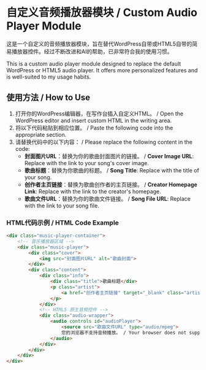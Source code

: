 # 自定义音频播放器模块 / Custom Audio Player Module

这是一个自定义的音频播放器模块，旨在替代WordPress自带或HTML5自带的简易播放器控件。经过不断改进和AI的帮助，已非常符合我的使用习惯。

This is a custom audio player module designed to replace the default WordPress or HTML5 audio player. It offers more personalized features and is well-suited to my usage habits.

## 使用方法 / How to Use

1. 打开你的WordPress编辑器，在写作台插入自定义HTML。
   / Open the WordPress editor and insert custom HTML in the writing area.
2. 将以下代码粘贴到相应位置。
   / Paste the following code into the appropriate section.
3. 请替换代码中的以下内容：
   / Please replace the following content in the code:
   - **封面图片URL**：替换为你的歌曲封面图片的链接。 / **Cover Image URL**: Replace with the link to your song's cover image.
   - **歌曲标题**：替换为你歌曲的标题。 / **Song Title**: Replace with the title of your song.
   - **创作者主页链接**：替换为歌曲创作者的主页链接。 / **Creator Homepage Link**: Replace with the link to the creator's homepage.
   - **歌曲文件URL**：替换为你的歌曲文件链接。 / **Song File URL**: Replace with the link to your song file.

### HTML代码示例 / HTML Code Example

```html
<div class="music-player-container">
    <!-- 音乐播放器区域 -->
    <div class="music-player">
        <div class="cover">
            <img src="封面图片URL" alt="歌曲封面">
        </div>
        <div class="content">
            <div class="info">
                <div class="title">歌曲标题</div>
                <p class="artist">
                    <a href="创作者主页链接" target="_blank" class="artist-link">创作者名字</a>
                </p>
            </div>
            <!-- HTML5 原生音频控件 -->
            <div class="audio-wrapper">
                <audio controls id="audioPlayer">
                    <source src="歌曲文件URL" type="audio/mpeg">
                    您的浏览器不支持音频播放。 / Your browser does not support the audio element.
                </audio>
            </div>
        </div>
    </div>
</div>
